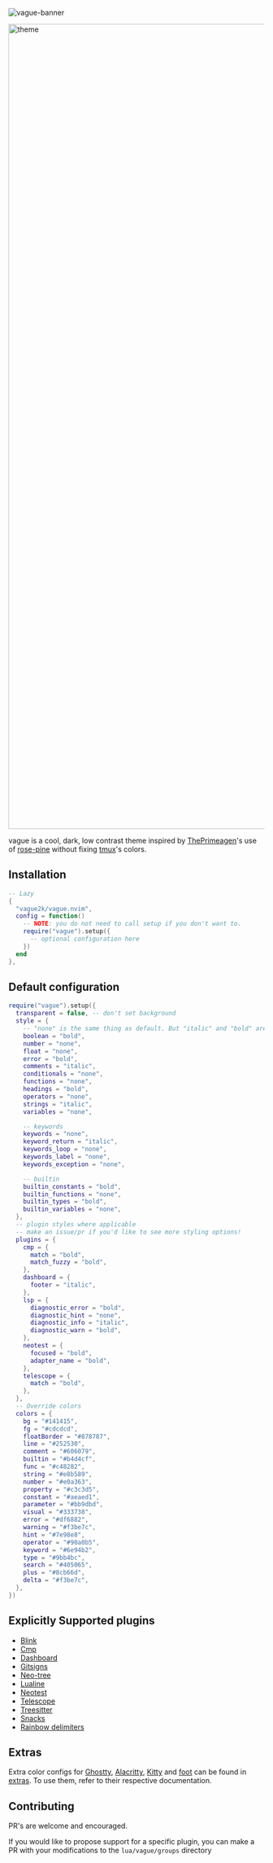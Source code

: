 ![vague-banner](https://github.com/user-attachments/assets/788de8f0-a397-448b-bdf3-4881e2f5e979)

<img width="1582" alt="theme" src="https://github.com/user-attachments/assets/4424408e-812c-4976-a28b-f3e592e9514d" />

vague is a cool, dark, low contrast theme inspired by [ThePrimeagen](https://github.com/ThePrimeagen)'s use of [rose-pine](https://github.com/rose-pine/neovim) without fixing [tmux](https://github.com/tmux/tmux)'s colors.

## Installation

```lua
-- Lazy
{
  "vague2k/vague.nvim",
  config = function()
    -- NOTE: you do not need to call setup if you don't want to.
    require("vague").setup({
      -- optional configuration here
    })
  end
},
```

## Default configuration

```lua
require("vague").setup({
  transparent = false, -- don't set background
  style = {
    -- "none" is the same thing as default. But "italic" and "bold" are also valid options
    boolean = "bold",
    number = "none",
    float = "none",
    error = "bold",
    comments = "italic",
    conditionals = "none",
    functions = "none",
    headings = "bold",
    operators = "none",
    strings = "italic",
    variables = "none",

    -- keywords
    keywords = "none",
    keyword_return = "italic",
    keywords_loop = "none",
    keywords_label = "none",
    keywords_exception = "none",

    -- builtin
    builtin_constants = "bold",
    builtin_functions = "none",
    builtin_types = "bold",
    builtin_variables = "none",
  },
  -- plugin styles where applicable
  -- make an issue/pr if you'd like to see more styling options!
  plugins = {
    cmp = {
      match = "bold",
      match_fuzzy = "bold",
    },
    dashboard = {
      footer = "italic",
    },
    lsp = {
      diagnostic_error = "bold",
      diagnostic_hint = "none",
      diagnostic_info = "italic",
      diagnostic_warn = "bold",
    },
    neotest = {
      focused = "bold",
      adapter_name = "bold",
    },
    telescope = {
      match = "bold",
    },
  },
  -- Override colors
  colors = {
    bg = "#141415",
    fg = "#cdcdcd",
    floatBorder = "#878787",
    line = "#252530",
    comment = "#606079",
    builtin = "#b4d4cf",
    func = "#c48282",
    string = "#e8b589",
    number = "#e0a363",
    property = "#c3c3d5",
    constant = "#aeaed1",
    parameter = "#bb9dbd",
    visual = "#333738",
    error = "#df6882",
    warning = "#f3be7c",
    hint = "#7e98e8",
    operator = "#90a0b5",
    keyword = "#6e94b2",
    type = "#9bb4bc",
    search = "#405065",
    plus = "#8cb66d",
    delta = "#f3be7c",
  },
})
```

## Explicitly Supported plugins

- [Blink](https://github.com/Saghen/blink.cmp)
- [Cmp](https://github.com/hrsh7th/nvim-cmp)
- [Dashboard](https://github.com/nvimdev/dashboard-nvim)
- [Gitsigns](https://github.com/lewis6991/gitsigns.nvim)
- [Neo-tree](https://github.com/nvim-neo-tree/neo-tree.nvim)
- [Lualine](https://github.com/nvim-lualine/lualine.nvim)
- [Neotest](https://github.com/nvim-neotest/neotest)
- [Telescope](https://github.com/nvim-telescope/telescope.nvim)
- [Treesitter](https://github.com/nvim-treesitter/nvim-treesitter)
- [Snacks](https://github.com/folke/snacks.nvim)
- [Rainbow delimiters](https://github.com/hiphish/rainbow-delimiters.nvim)

## Extras

Extra color configs for [Ghostty](https://ghostty.org/),
[Alacritty](https://github.com/alacritty/alacritty),
[Kitty](https://sw.kovidgoyal.net/kitty) and [foot](https://codeberg.org/dnkl/foot) can be
found in [extras](extras/). To use them, refer to their respective
documentation.

## Contributing

PR's are welcome and encouraged.

If you would like to propose support for a specific plugin, you can make a PR with your modifications to the `lua/vague/groups` directory
